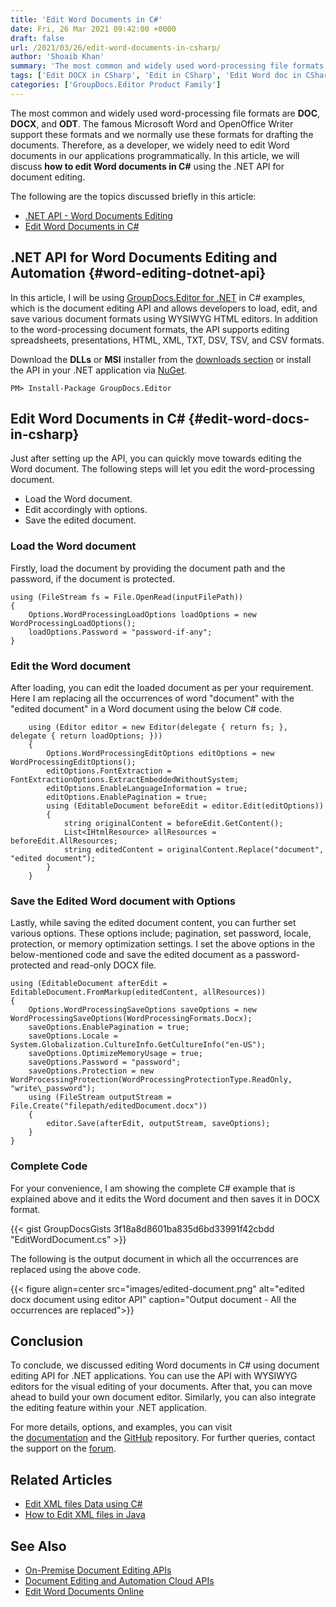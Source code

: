 ```yaml
---
title: 'Edit Word Documents in C#'
date: Fri, 26 Mar 2021 09:42:00 +0000
draft: false
url: /2021/03/26/edit-word-documents-in-csharp/
author: 'Shoaib Khan'
summary: 'The most common and widely used word-processing file formats that are supported by Microsoft Word and OpenOffice Writer are DOC, DOCX, and ODT. We normally use these formats for drafting the documents. Therefore, as a developer, we widely need to edit Word documents in our applications programmatically. In this article, we will discuss how to edit Word documents in C# using the .NET API for document editing.'
tags: ['Edit DOCX in CSharp', 'Edit in CSharp', 'Edit Word doc in CSharp', 'Word Editing .NET API']
categories: ['GroupDocs.Editor Product Family']
---
```


The most common and widely used word-processing file formats are **DOC**, **DOCX**, and **ODT**. The famous Microsoft Word and OpenOffice Writer support these formats and we normally use these formats for drafting the documents. Therefore, as a developer, we widely need to edit Word documents in our applications programmatically. In this article, we will discuss **how to edit Word documents in C#** using the .NET API for document editing.

The following are the topics discussed briefly in this article:

*   [.NET API - Word Documents Editing](#word-editing-dotnet-api)
*   [Edit Word Documents in C#](#edit-word-docs-in-csharp)

## .NET API for Word Documents Editing and Automation {#word-editing-dotnet-api}

In this article, I will be using [GroupDocs.Editor for .NET](https://products.groupdocs.com/editor/net) in C# examples, which is the document editing API and allows developers to load, edit, and save various document formats using WYSIWYG HTML editors. In addition to the word-processing document formats, the API supports editing spreadsheets, presentations, HTML, XML, TXT, DSV, TSV, and CSV formats.

Download the **DLLs** or **MSI** installer from the [downloads section](https://downloads.groupdocs.com/editor/net) or install the API in your .NET application via [NuGet](https://www.nuget.org/packages/groupdocs.editor).

```
PM> Install-Package GroupDocs.Editor
```

## Edit Word Documents in C# {#edit-word-docs-in-csharp}

Just after setting up the API, you can quickly move towards editing the Word document. The following steps will let you edit the word-processing document.

*   Load the Word document.
*   Edit accordingly with options.
*   Save the edited document.

### Load the Word document

Firstly, load the document by providing the document path and the password, if the document is protected.

```
using (FileStream fs = File.OpenRead(inputFilePath))
{
    Options.WordProcessingLoadOptions loadOptions = new WordProcessingLoadOptions();
    loadOptions.Password = "password-if-any";
}
```

### Edit the Word document

After loading, you can edit the loaded document as per your requirement. Here I am replacing all the occurrences of word "document" with the "edited document" in a Word document using the below C# code.

```
    using (Editor editor = new Editor(delegate { return fs; }, delegate { return loadOptions; }))
    {
        Options.WordProcessingEditOptions editOptions = new WordProcessingEditOptions();
        editOptions.FontExtraction = FontExtractionOptions.ExtractEmbeddedWithoutSystem;
        editOptions.EnableLanguageInformation = true;
        editOptions.EnablePagination = true;
        using (EditableDocument beforeEdit = editor.Edit(editOptions))
        {
            string originalContent = beforeEdit.GetContent();
            List<IHtmlResource> allResources = beforeEdit.AllResources;
            string editedContent = originalContent.Replace("document", "edited document");
        }
    }
```

### Save the Edited Word document with Options

Lastly, while saving the edited document content, you can further set various options. These options include; pagination, set password, locale, protection, or memory optimization settings. I set the above options in the below-mentioned code and save the edited document as a password-protected and read-only DOCX file.

```
using (EditableDocument afterEdit = EditableDocument.FromMarkup(editedContent, allResources))
{
    Options.WordProcessingSaveOptions saveOptions = new WordProcessingSaveOptions(WordProcessingFormats.Docx);
    saveOptions.EnablePagination = true;
    saveOptions.Locale = System.Globalization.CultureInfo.GetCultureInfo("en-US");
    saveOptions.OptimizeMemoryUsage = true;
    saveOptions.Password = "password";
    saveOptions.Protection = new WordProcessingProtection(WordProcessingProtectionType.ReadOnly, "write\_password");
    using (FileStream outputStream = File.Create("filepath/editedDocument.docx"))
    {
        editor.Save(afterEdit, outputStream, saveOptions);
    }
}
```

### Complete Code

For your convenience, I am showing the complete C# example that is explained above and it edits the Word document and then saves it in DOCX format.

{{< gist GroupDocsGists 3f18a8d8601ba835d6bd33991f42cbdd "EditWordDocument.cs" >}}

The following is the output document in which all the occurrences are replaced using the above code.



{{< figure align=center src="images/edited-document.png" alt="edited docx document using editor API" caption="Output document - All the occurrences are replaced">}}


## Conclusion

To conclude, we discussed editing Word documents in C# using document editing API for .NET applications. You can use the API with WYSIWYG editors for the visual editing of your documents. After that, you can move ahead to build your own document editor. Similarly, you can also integrate the editing feature within your .NET application.

For more details, options, and examples, you can visit the [documentation](https://docs.groupdocs.com/editor/net) and the [GitHub](https://github.com/groupdocs-editor) repository. For further queries, contact the support on the [forum](https://forum.groupdocs.com/c/assembly).

## Related Articles

*   [Edit XML files Data using C#](https://blog.groupdocs.com/2021/11/02/edit-xml-files-using-csharp/)
*   [How to Edit XML files in Java](https://blog.groupdocs.com/2021/11/06/edit-xml-files-in-java/)

## See Also

*   [On-Premise Document Editing APIs](https://products.groupdocs.com/editor/family)
*   [Document Editing and Automation Cloud APIs](https://products.groupdocs.cloud/editor/family)
*   [Edit Word Documents Online](https://products.groupdocs.app/editor/word)




